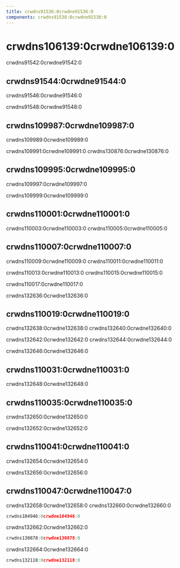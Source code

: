 ```yaml
---
title: crwdns91536:0crwdne91536:0
components: crwdns91538:0crwdne91538:0
---
```


# crwdns106139:0crwdne106139:0

<p class="description">crwdns91542:0crwdne91542:0</p>

## crwdns91544:0crwdne91544:0

crwdns91546:0crwdne91546:0

crwdns91548:0crwdne91548:0

## crwdns109987:0crwdne109987:0

crwdns109989:0crwdne109989:0

crwdns109991:0crwdne109991:0 crwdns130876:0crwdne130876:0

## crwdns109995:0crwdne109995:0

crwdns109997:0crwdne109997:0

crwdns109999:0crwdne109999:0

## crwdns110001:0crwdne110001:0

crwdns110003:0crwdne110003:0 crwdns110005:0crwdne110005:0

## crwdns110007:0crwdne110007:0

crwdns110009:0crwdne110009:0 crwdns110011:0crwdne110011:0

crwdns110013:0crwdne110013:0 crwdns110015:0crwdne110015:0

crwdns110017:0crwdne110017:0

crwdns132636:0crwdne132636:0

## crwdns110019:0crwdne110019:0

crwdns132638:0crwdne132638:0 crwdns132640:0crwdne132640:0

crwdns132642:0crwdne132642:0 crwdns132644:0crwdne132644:0

crwdns132646:0crwdne132646:0

## crwdns110031:0crwdne110031:0

crwdns132648:0crwdne132648:0

## crwdns110035:0crwdne110035:0

crwdns132650:0crwdne132650:0

crwdns132652:0crwdne132652:0

## crwdns110041:0crwdne110041:0

crwdns132654:0crwdne132654:0

crwdns132656:0crwdne132656:0

## crwdns110047:0crwdne110047:0

crwdns132658:0crwdne132658:0 crwdns132660:0crwdne132660:0

```jsx
crwdns104946:0crwdne104946:0
```

crwdns132662:0crwdne132662:0

```jsx
crwdns130878:0crwdne130878:0
```

crwdns132664:0crwdne132664:0

```jsx
crwdns132118:0crwdne132118:0
```